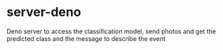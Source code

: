 # server-deno
Deno server to access the classification model, send photos and get the predicted class and the message to describe the event
